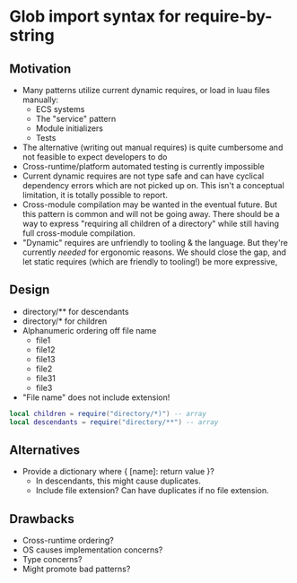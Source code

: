 # Glob import syntax for require-by-string

## Motivation

- Many patterns utilize current dynamic requires, or load in luau files manually:
  - ECS systems
  - The "service" pattern
  - Module initializers
  - Tests
- The alternative (writing out manual requires) is quite cumbersome and not feasible to expect developers to do
- Cross-runtime/platform automated testing is currently impossible
- Current dynamic requires are not type safe and can have cyclical dependency errors which are not picked up on. This isn't a conceptual limitation, it is totally possible to report.
- Cross-module compilation may be wanted in the eventual future. But this pattern is common and will not be going away. There should be a way to express "requiring all children of a directory" while still having full cross-module compilation.
- "Dynamic" requires are unfriendly to tooling & the language. But they're currently _needed_ for ergonomic reasons. We should close the gap, and let static requires (which are friendly to tooling!) be more expressive,

## Design

- directory/\*\* for descendants
- directory/\* for children
- Alphanumeric ordering off file name
  - file1
  - file12
  - file13
  - file2
  - file31
  - file3
- "File name" does not include extension!

```lua
local children = require("directory/*)") -- array
local descendants = require("directory/**") -- array
```

## Alternatives

- Provide a dictionary where { [name]: return value }?
  - In descendants, this might cause duplicates.
  - Include file extension? Can have duplicates if no file extension.

## Drawbacks

- Cross-runtime ordering?
- OS causes implementation concerns?
- Type concerns?
- Might promote bad patterns?
